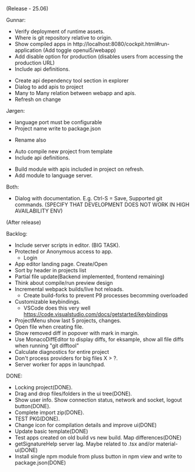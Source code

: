 (Release - 25.06)

Gunnar:
* Verify deployment of runtime assets.
* Where is git repository relative to origin.
* Show compiled apps in http://localhost:8080/cockpit.html#run-application (Add toggle openui5/webapp)
* Add disable option for production (disables users from accessing the production URL)
* Include api definitions.
 - Create api dependency tool section in explorer
 - Dialog to add apis to project
 - Many to Many relation between webapp and apis.
 - Refresh on change   

Jørgen:
* language port must be configurable
* Project name write to package.json
 - Rename also
* Auto compile new project from template
* Include api definitions.
 - Build module with apis included in project on refresh.
 - Add module to language server.

Both:
* Dialog with documentation. E.g. Ctrl-S = Save, Supported git commands. (SPECIFY THAT DEVELOPMENT DOES NOT WORK IN HIGH AVAILABILITY ENV)

(After release)

Backlog:
* Include server scripts in editor. (BIG TASK).
* Protected or Anonymous access to app.
   * Login
* App editor landing page. Create/Open
* Sort by header in projects list
* Partial file update(Backend implemented, frontend remaining)
* Think about compile/run preview design
* Incremental webpack builds/live hot reloads.
   * Create build-forks to prevent P9 processes becomming overloaded
* Customizable keybindings.
   - VSCode does this very well https://code.visualstudio.com/docs/getstarted/keybindings
* ProjectMenu show last 5 projects, changes.
* Open file when creating file.
* Show removed diff in popover with mark in margin.
* Use MonacoDiffEditor to display diffs, for eksample, show all file diffs when running "git difftool"
* Calculate diagnostics for entire project
* Don't process providers for big files X > ?. 
* Server worker for apps in launchpad.

DONE:
* Locking project(DONE).
* Drag and drop files/folders in the ui tree(DONE).
* Show user info. Show connection status, network and socket, logout button(DONE).
* Complete import zip(DONE).
* TEST PKG(DONE).
* Change icon for compilation details and improve ui(DONE)
* Update basic template(DONE)
* Test apps created on old build vs new build. Map differences(DONE)
* getSignatureHelp server lag. Maybe related to .tsx and/or material-ui(DONE)
* Install single npm module from pluss button in npm view and write to package.json(DONE)